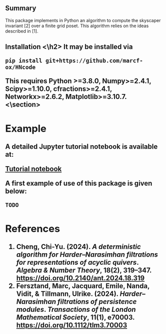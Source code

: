 <section>
  <h2>Summary</h2>
   This package implements in Python an algorithm to compute the skyscaper invariant [2] over a finite grid poset. This algorithm relies on the ideas described in [1]. 
</section>

<section>
  <h2>
    Installation
    <\h2>
    It may be installed via

```
pip install git+https://github.com/marcf-ox/HNcode
```

This requires Python >=3.8.0, Numpy>=2.4.1, Scipy>=1.10.0, cfractions>=2.4.1, Networkx>=2.6.2, Matplotlib>=3.10.7.
<\section>

<section>
  <h2>
    Example
  </h2> 

 A detailed Jupyter tutorial notebook is available at:

<a href = https://github.com/marcf-ox/HNcode/notebook/tuto.ipynb> Tutorial notebook </a>

A first example of use of this package is given below:

```
TODO
```
</section> 


<section>
  <h2>References</h2>
  <ol>
    <li>
      Cheng, Chi-Yu. (2024). <cite>A deterministic algorithm for Harder–Narasimhan filtrations for representations of acyclic quivers</cite>. <em>Algebra & Number Theory</em>, <strong>18</strong>(2), 319–347. 
      <a href="https://doi.org/10.2140/ant.2024.18.319" target="_blank" rel="noopener">https://doi.org/10.2140/ant.2024.18.319</a>
    </li>
    <li>
      Fersztand, Marc, Jacquard, Emile, Nanda, Vidit, & Tillmann, Ulrike. (2024). <cite>Harder–Narasimhan filtrations of persistence modules</cite>. <em>Transactions of the London Mathematical Society</em>, <strong>11</strong>(1), e70003. 
      <a href="https://doi.org/10.1112/tlm3.70003" target="_blank" rel="noopener">https://doi.org/10.1112/tlm3.70003</a>
    </li>
  </ol>
</section>
